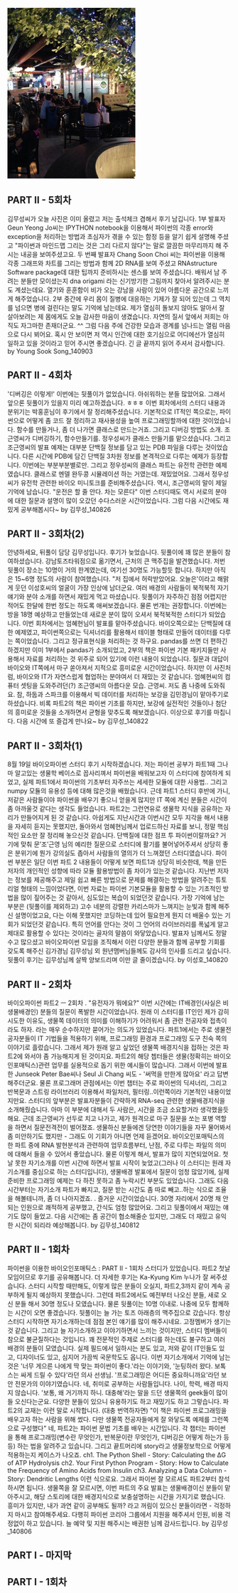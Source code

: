 ![대문](img/daemoon.jpg)
## PART II - 5회차
김무성씨가 오늘 사진은 이미 올렸고 저는 출석체크 겸해서 후기 남깁니다. 1부 발표자 Geun Yeong Jo씨는 IPYTHON notebook을 이용해서 파이썬의 각종 error와 exception을 처리하는 방법과 초심자가 겪을 수 있는 함정 등을 알기 쉽게 설명해 주셨고 "파이썬과 마인드맵 그리는 것은 그리 다르지 않다"는 말로 깔끔한 마무리까지 해 주시는 내공을 보여주셨고요. 두 번째 발표자 Chang Soon Choi 씨는 파이썬을 이용해 각종 그래프와 차트를 그리는 방법과 함께 2D RNA를 보여 주셨고 RNAstructure Software package데 대한 팁까지 준비하시는 센스를 보여 주셨습니다. 배워서 남 주려는 분들만 모이셨는지 dna origami 라는 신기방기한 그림까지 찾아서 알려주시는 분도 계셨는데요. 열기와 훈훈함이 비가 오는 강남을 사람이 있어 아름다운 공간으로 느끼게 해주었습니다. 2부 중간에 우리 몸이 질병에 대응하는 기제가 잘 되어 있는데 그 역치를 넘으면 병에 걸린다는 말도 기억에 남는데요. 제가 열심히 돌보지 않아도 알아서 잘 살아보려는 제 몸에게도 오늘 감사한 마음이 생겼습니다. 자연의 질서 앞에서 저희는 아직도 자그마한 존재더군요. ^^ 그럼 다음 주에 건강한 모습과 경계를 넘나드는 열림 마음으로 다시 뵈어요. 혹시 안 보이면 저 역시 인간에 대한 호기심으로 어디에선가 열심히 일하고 있을 것이라고 믿어 주시면 좋겠습니다. 긴 글 끝까지 읽어 주셔서 감사합니다.
by Young Sook Song_140903

## PART II - 4회차
'디버깅은 이렇게!'
이번에는 뒷풀이가 없었습니다. 아쉬워하는 분들 많았어요. 그래서 앞으론 뒷풀이가 있을지 미리 예고하겠습니다. ㅎㅎㅎ
이번 회차에서의 스터디 내용과 분위기는 박홍훈님이 후기에서 잘 정리해주셨습니다. 기본적으로 IT적인 쪽으로는, 파이썬으로 어떻게 좀 코드 잘 정리하고 재사용성을 높여 프로그래밍할까에 대한 것이었습니다. 함수를 만들거나, 좀 더 나가면 클래스로 만드는거죠. 그리고 디버깅 방법도 소개. 조근영씨가 디버깅하기, 함수만들기를. 정우성씨가 클래스 만들기를 맡으셨습니다. 그리고 조근영씨의 발표 예제는 대부분 단백질 정보를 담고 있는 PDB 파일을 다루는 것이었습니다. 다른 시간에 PDB에 담긴 단백질 3차원 정보를 본격적으로 다루는 예제가 등장합니다. 이번에는 부분부분별로만. 그리고 정우성씨의 클래스 파트는 유전학 관련한 예제였습니다. 클래스로 멘델 완두콩 시뮬레이션 하는 거였는데. 재밌었어요. 그래서 정우성씨가 유전학 관련한 바이오 미니토크를 준비해주셨습니다.
역시, 조근영씨의 말이 제일 기억에 남습니다.
"운전은 할 줄 안다. 차는 모른다"
이번 스터디때도 역시 서로의 분야에 대한 질문과 설명이 많이 오갔던 수다스러운 시간이었습니다. 그럼 다음 시간에도 재밌게 공부해봅시다~
by 김무성_140826

## PART II - 3회차(2)
안녕하세요, 뒤풀이 담당 김무성입니다. 후기가 늦었습니다.
뒷풀이에 꽤 많은 분들이 참여하셨습니다. 강남토즈타워점으로 옮기면서, 근처의 큰 맥주집을 발견했습니다. 저번 뒷풀이 장소는 10명이 거의 한계였는데, 여기선 30명도 가능할듯 합니다. 하지만 아직은 15~6명 정도의 사람이 참여했습니다. "저 집에서 허락받았어요. 오늘은'이라고 해맑게 웃던 이성호씨의 얼굴이 가장 인상에 남더군요. 여러 배경의 사람들이 북적북적 자기 얘기와 분야 소개를 하면서 재밌게 먹고 마셨습니다. 뒷풀이가 자주하긴 점점 어렵지만 적어도 한달에 한번 정도는 하도록 애써보겠습니다. 물론 번개는 권장합니다.
이번에는 방을 18명 예상하고 만들었는데 새로운 분이 많이 오셔서 북적북적한 스터디가 되었습니다. 이번 회차에서는 엄혜현님이 발표를 맡아주셨습니다. 바이오쪽으로는 단백질에 대한 예제였고, 파이썬쪽으로는 딕셔너리를 활용해서 테이블 형태로 만들어 데이터를 다루는 쪽이었습니다. 그리고 정규표현식을 처리하는 것 하구요. pandas를 쓰면 더 편하긴 하겠지만 이미 1부에서 pandas가 소개되었고, 2부의 책은 파이썬 기본 패키지들만 사용해서 자료를 처리하는 것 위주로 되어 있기에 이런 내용이 되었습니다. 질문과 대답이 바이오와 IT쪽에서 마구 쏟아져서 지적으로 흥미로운 시간이었습니다.
하지만 이 사진처럼, 바이오와 IT가 자연스럽게 협업하는 분야여서 더 재밌는 것 같습니다. 엄혜현씨의 컴퓨터 셋팅을 도와주려던(?) 조근영씨의 아름다운 모습. 근영씨. 저도 좀 나중에 도와줘요.
참, 하둡과 스파크를 이용해서 빅 데이터를 처리하는 보강을 김민경님이 맡아주기로 하셨습니다. 비록 파트2의 책은 파이썬 기초를 하지만, 보강에 실전적인 것들이나 첨단의 흥미로운 것들을 소개하면서 균형을 맞추도록 해보겠습니다.
이상으로 후기를 마칩니다. 다음 시간에 또 즐겁게 만나요~
by 김무성_140822

## PART II - 3회차(1)
8월 19일 바이오파이썬 스터디 후기 시작하겠습니다.
저는 파이썬 공부가 파트1때 그나마 알고있는 생물학 베이스로 꼽사리껴서 파이썬을 배워보고자 이 스터디에 참여하게 되었고, 실제 파트1에서 파이썬의 기초부터 자주쓰는 세세한 모듈에 대한 사용법.. 그리고 numpy 모듈의 유용성 등에 대해 많은것을 배웠습니다. 근데 파트1 스터디 후반에 가니, 저같은 사람들이야 파이썬을 배우기 좋으니 얻을게 많지만 IT 쪽에 계신 분들은 시간이 좀 아까울것 같다는 생각도 들었습니다.
파트2는 그런연유로 생물학 지식을 공유하는 자리가 만들어지게 된 것 같습니다. 아쉽게도 지난시간과 이번시간 모두 지각을 해서 내용을 자세히 듣지는 못했지만, 돌아와서 엄혜현님께서 업로드하신 자료를 보니, 정말 핵심적인 요소만 잘 정리해 놓으신것 같습니다. 단백질에 대한 점프 투 파이썬이랄까요?
거기에 맞춰 문’조’근영 님의 예리한 질문으로 스터디에 활기를 불어넣어주셔서 상당히 좋은 분위기에 뭔가 강의실도 좁아서 사람들의 열의가 더 느껴졌던 스터디였습니다.
파이썬 부분은 일단 이번 파트 2 내용들이 어떻게 보면 파트1과 상당히 비슷한데, 책을 만든 저자의 개인적인 성향에 따라 모듈 활용방법이 좀 차이가 있는것 같습니다.
지난번 저자는 정보를 제공해주고 제일 쉽고 빠른 방법으로 문제를 해결하는 방법을 알려주는 튜토리얼 형태의 느낌이었다면, 이번 자료는 파이썬 기본모듈을 활용할 수 있는 기초적인 방법을 많이 짚어주는 것 같아서, 심도있는 복습이 되었던것 같습니다.
가장 기억에 남는 부분은 (뒷풀이를 제외하고) 고수 네분의 강렬한 카리스마가 느껴지는 눈빛과 함께 해주신 설명이었고요, 다는 이해 못했지만 코딩하는데 있어 필요한게 뭔지 더 배울수 있는 기회가 되었던것 같습니다. 특히 언어를 안다는 것이 그 언어의 라이브러리를 폭넓게 알고 제대로 활용할 수 있다는 것이라는 골자의 말씀이 와닿았습니다.
발표자 님께서도 정말 수고 많으셨고 바이오파이썬 모임을 조직해서 이런 다양한 분들과 함께 공부할 기회를 갖도록 해주신 김가경님 김무성님 외 원년맴버님들께도 감사의 인사를 드리고 싶습니다.
뒷풀이 후기는 김무성님께 살짝 양보드리며 이만 글 줄이겠습니다.
by 이성호_140820

## PART II - 2회차
바이오파이썬 파트2 ㅡ 2회차 . "유전자가 뭐에요?"
이번 시간에는 IT배경인(사실은 비생물배경인) 분들의 질문이 폭발한 시간이었습니다. 원래 이 스터디를 IT인인 제가 감히 시도한 이유도, 생물쪽 데이터의 의미를 이해하기가 어려워서 좀 관련 전공자와 접촉이라도 하자. 라는 매우 순수하지만 묻어가는 의도가 있었습니다. 파트1에서는 주로 생물전공자분들이 IT 기법들을 적용하기 위해, 프로그래밍 환경과 프로그래밍 도구 친숙 쪽의 이야기로 흘렀습니다. 그래서 제가 원래 알고 싶었던 생물쪽 배경지식을 접하는 것은 파트2에 와서야 좀 가능해지게 된 것이지요. 파트2의 해당 쳅터들은 생물(정확히는 바이오인포매틱스)관련 업무를 실용적으로 돕기 위한 예시들이 많습니다. 그래서 이번에 발표한 Junseok Peter Bae씨나 Seul Ji Chang 씨도 - '써먹을 만한게 많아요' 라고 답변해주더군요. 물론 프로그래머 관점에서는 이번 챕터는 주로 파이썬의 딕셔너리, 그리고 반복문과 스트링 라이브러리 이용해서 파일처러, 필터링..이런쪽이라 기본적인 내용이었지만요.
스터디의 앞부분은 발표자분들이 간략하게 RNA-seq 관련한 생물배경지식을 소개해줬습니다. 아마 이 부분에 대해서 두 사람은, 시간을 조금 소요할거라 생각했을듯해요. 근데 조근영씨가 선두로 치고 나가고, 제가 원격으로 마구 질문을 쏘는 포병 역할을 하면서 질문전격전이 벌어졌죠. 생물하신 분들에겐 당연한 이야기들을 자꾸 물어봐서 좀 미안하기도 했지만 - 그래도 이 기회가 아니면 언제 듣겠어요. 바이오인포매틱스의 한 파트 중에 RNA 발현분석과 관련하여 업무흐름부터, 난점, 주로 다루는 파일의 의미에 대해서 들을 수 있어서 좋았습니다.
물론 이렇게 해서, 발표가 많이 지연되었어요. 첫날 못한 자기소개를 이번 시간에 하면서 발표 시작이 늦었고(그러나 이 스터디는 원래 자기소개를 중심으로 하는 스터디입니다), 생물배경 발표에서 질문이 엄청 많았기에, 실제 준비한 프로그래밍 예제는 다 하진 못하고 좀 누락시킨 부분도 있었습니다. 그래도 다음 시간부터는 자기소개 파트가 빠지고, 질문 받는 시간도 좀 따로 빼고..하는 식으로 조율을 해볼테니까, 좀 더 나아지겠죠. .
즐거운 시간이었습니다. 30명 자리에서 20명 채 안되는 인원으로 쾌적하게 공부했고, 간식도 엄청 많았어요. 그리고 뒷풀이에서 재밌는 얘기도 많이 들었고. 다음 시간에는 좀 공간이 협소해줄순 있지만, 그래도 더 재밌고 유익한 시간이 되리라 예상해봅니다.
by 김무성_140812

## PART II - 1회차
파이썬을 이용한 바이오인포매틱스 : PART II - 1회차 스터디가 있었습니다.
파트2 첫날 모임이므로 후기를 공유해봅니다. 더 자세한 후기는 Ka-Kyung Kim 누나가 잘 써주셨습니다.
스터디 시작할 때만해도, 이렇게 많은 분들이 오실지, 파트2,3까지 같이 계속 공부하게 될지 예상하지 못했습니다. 그런데 파트2에서도 예전부터 나오신 분들, 새로 오신 분들 해서 30명 정도나 모였습니다. 물론 뒷풀이는 10명 이내로. 나중에 모두 함께하는 시간이 오면 좋겠습니다.
뒷풀이는 늘 가는 토즈 아래층의 맥주집으로 갔습니다. 항상 스터디 시작하면 자기소개하는데 점점 본인 얘기를 많이 해주시네요. 고정멤버가 생기는 것 같습니다. 그리고 늘 자기소개하고 이야기하면서 느끼는 것이지만, 스터디 멤버들이 참으로 불균질하다는 것입니다. 꽤 전문적인 주제로 스터디를 하는데도 불구하고 여러 배경의 분들이 모였습니다. 실제 필드에서 일하시는 분도 있고, 저와 같이 IT인들도 있고, 디자이너도 있고, 심지어 가끔씩 국문학도도 옵니다. 이번 자기소개에서 기억에 남는 것은 '너무 게으른 나에게 딱 맞는 파이썬이 좋다.'라는 이야기와, '눈팅하러 왔다. 보톡스는 싸게 드릴 수 있다'라던 의사 선생님. '프로그래밍은 어디든 중요하니까요'라던 보안 전문가의 이야기였습니다.
네, 취미로 공부하는 사람들입니다. 나이, 학력, 배경 따지지 않습니다. '보통, 왜 거기까지 하니. 대충해'라는 말을 드던 생물쪽의 geek들이 많이들 오신다는군요. 다양한 분들이 있으니 유용하기도 하고 재밌기도 하고 그렇습니다.
파트2의 교재는 이런 말로 시작합니다. (대충 번역하자면)
"이 책은 파이썬 프로그래밍을 배우고자 하는 사람을 위해 썼다. 다만 생물쪽 전공자들에게 잘 와닿도록 예제를 그런쪽으로 구성했다"
네, 파트2는 파이썬 문법 기초를 배우는 시간입니다. 각 챕터는 파이썬을 통해 프로그래밍(변수란 무엇인가, 반복문이란 무엇인가, 디버깅은 어떻게 하는가 등등) 하는 법을 알려주고 있습니다. 그리고 끝트머리에 story라고 생물정보학으로 어떻게 적용하는지 케이스가 나오죠.
ch1. The Python Shell - Story: Calculating the ΔG of ATP Hydrolysis
ch2. Your First Python Program - Story: How to Calculate the Frequency of Amino Acids from Insulin
ch3. Analyzing a Data Column - Story: Dendritic Lengths
이런 식으로요. 그래서 파이썬 잘 모르셔도 파트2부터 참석하시면 됩니다. 생물쪽을 잘 모르시면, 이번 파트의 주요 발표는 생물배경이신 분들이 맡아주시고, 해당 스토리에 대한 배경지식으로 보충설명하는 시간을 가지기로 했습니다. 흥미가 있지만, 내가 과연 같이 공부해도 될까? 라고 꺼림이 있으신 분들이라면 - 걱정하지 마시고 참여해주세요. 다행히 파이썬 코리아 그룹에서 지원을 해주셔서 인원, 비용 걱정없이 하고 있습니다. 늘 예약 및 지원 해주시는 배권한 님께 감사드립니다.
by 김무성_140806

## PART I - 마지막

## PART I - 1회차
